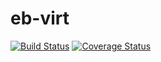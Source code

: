 # eb-virt

[![Build Status](https://app.travis-ci.com/BoyanXu/eb-virt.svg?branch=main)](https://app.travis-ci.com/BoyanXu/eb-virt)
[![Coverage Status](https://coveralls.io/repos/github/BoyanXu/eb-virt/badge.svg?branch=main)](https://coveralls.io/github/BoyanXu/eb-virt?branch=main)